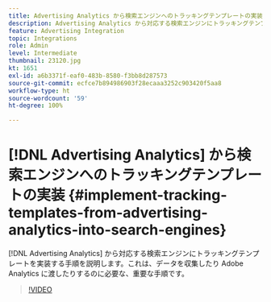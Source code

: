```yaml
---
title: Advertising Analytics から検索エンジンへのトラッキングテンプレートの実装
description: Advertising Analytics から対応する検索エンジンにトラッキングテンプレートを実装する手順を説明します。
feature: Advertising Integration
topic: Integrations
role: Admin
level: Intermediate
thumbnail: 23120.jpg
kt: 1651
exl-id: a6b3371f-eaf0-483b-8580-f3bb8d287573
source-git-commit: ecfce7b894986903f28ecaaa3252c903420f5aa8
workflow-type: ht
source-wordcount: '59'
ht-degree: 100%

---
```


# [!DNL Advertising Analytics] から検索エンジンへのトラッキングテンプレートの実装 {#implement-tracking-templates-from-advertising-analytics-into-search-engines}

[!DNL Advertising Analytics] から対応する検索エンジンにトラッキングテンプレートを実装する手順を説明します。これは、データを収集したり Adobe Analytics に渡したりするのに必要な、重要な手順です。

>[!VIDEO](https://video.tv.adobe.com/v/23120/?quality=12&learn=on)
